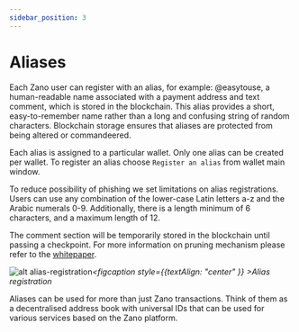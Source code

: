 ```yaml
---
sidebar_position: 3
---
```


# Aliases

Each Zano user can register with an alias, for example: @easytouse, a human-readable name associated with a payment address and text comment, which is stored in the blockchain. This alias provides a short, easy-to-remember name rather than a long and confusing string of random characters. Blockchain storage ensures that aliases are protected from being altered or commandeered.

Each alias is assigned to a particular wallet. Only one alias can be created per wallet. To register an alias choose `Register an alias` from wallet main window.

To reduce possibility of phishing we set limitations on alias registrations. Users can use any combination of the lower-case Latin letters a-z and the Arabic numerals 0-9. Additionally, there is a length minimum of 6 characters, and a maximum length of 12.

The comment section will be temporarily stored in the blockchain until passing a checkpoint. For more information on pruning mechanism please refer to the [whitepaper](https://github.com/hyle-team/docs/blob/master/zano/Zano%20WP_latest.pdf).

![alt alias-registration](../../static/img/use/aliases/alias-registration.png "alias-registration")_<figcaption style={{textAlign: "center" }} >Alias registration</figcaption>_

Aliases can be used for more than just Zano transactions. Think of them as a decentralised address book with universal IDs that can be used for various services based on the Zano platform.
